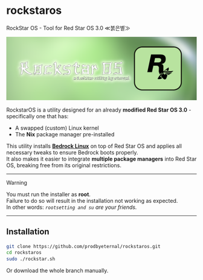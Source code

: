 # rockstaros
RockStar OS - Tool for Red Star OS 3.0 ≪붉은별≫

<img src=https://github.com/prodbyeternal/rockstaros/blob/main/header.png></img>

RockstarOS is a utility designed for an already **modified Red Star OS 3.0** - specifically one that has:
- A swapped (custom) Linux kernel
- The **Nix** package manager pre-installed

This utility installs **[Bedrock Linux](https://bedrocklinux.org/)** on top of Red Star OS and applies all necessary tweaks to ensure Bedrock boots properly.  
It also makes it easier to integrate **multiple package managers** into Red Star OS, breaking free from its original restrictions.

---

> [!WARNING]  
> You must run the installer as **root**.  
> Failure to do so will result in the installation not working as expected.  
> In other words: *`rootsetting and su` are your friends.*

---

## Installation

```bash
git clone https://github.com/prodbyeternal/rockstaros.git
cd rockstaros
sudo ./rockstar.sh
```

Or download the whole branch manually.

